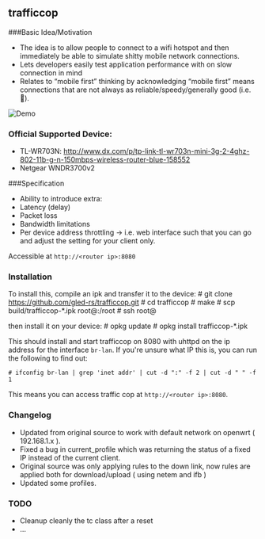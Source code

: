## trafficcop

###Basic Idea/Motivation
* The idea is to allow people to connect to a wifi hotspot and then immediately be able to simulate shitty mobile network connections.
* Lets developers easily test application performance with on slow connection in mind
* Relates to “mobile first” thinking by acknowledging “mobile first” means connections that are not always as reliable/speedy/generally good (i.e. 💩).

![Demo](demo.gif)

### Official Supported Device:

* TL-WR703N: http://www.dx.com/p/tp-link-tl-wr703n-mini-3g-2-4ghz-802-11b-g-n-150mbps-wireless-router-blue-158552
* Netgear WNDR3700v2

###Specification

* Ability to introduce extra:
 * Latency (delay)
 * Packet loss
 * Bandwidth limitations
 * Per device address throttling → i.e. web interface such that you can go and adjust the setting for your client only.

Accessible at `http://<router ip>:8080`

### Installation ###

To install this, compile an ipk and transfer it to the device:
    # git clone https://github.com/gled-rs/trafficcop.git
    # cd trafficcop
    # make
    # scp build/trafficcop-*.ipk root@<router ip>:/root
    # ssh root@<router ip>

then install it on your device:
    # opkg update
    # opkg install trafficcop-*.ipk

This should install and start trafficcop on 8080 with uhttpd on the ip address for the interface `br-lan`. If you're unsure what IP this is, you can run the following to find out:

    # ifconfig br-lan | grep 'inet addr' | cut -d ":" -f 2 | cut -d " " -f 1

This means you can access traffic cop at `http://<router ip>:8080`. 

### Changelog ###

- Updated from original source to work with default network on openwrt ( 192.168.1.x ).
- Fixed a bug in current_profile which was returning the status of a fixed IP instead of the current client.
- Original source was only applying rules to the down link, now rules are applied both for download/upload ( using  netem and ifb )
- Updated some profiles.

### TODO ###

- Cleanup cleanly the tc class after a reset
- ...
